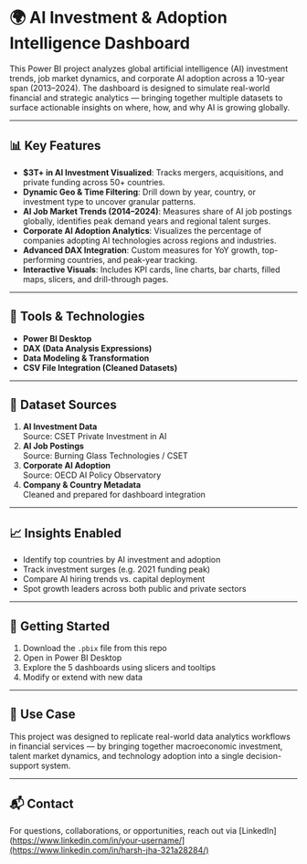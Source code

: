 # 🌍 AI Investment & Adoption Intelligence Dashboard

This Power BI project analyzes global artificial intelligence (AI) investment trends, job market dynamics, and corporate AI adoption across a 10-year span (2013–2024). The dashboard is designed to simulate real-world financial and strategic analytics — bringing together multiple datasets to surface actionable insights on where, how, and why AI is growing globally.

---

## 📊 Key Features

- **$3T+ in AI Investment Visualized**: Tracks mergers, acquisitions, and private funding across 50+ countries.
- **Dynamic Geo & Time Filtering**: Drill down by year, country, or investment type to uncover granular patterns.
- **AI Job Market Trends (2014–2024)**: Measures share of AI job postings globally, identifies peak demand years and regional talent surges.
- **Corporate AI Adoption Analytics**: Visualizes the percentage of companies adopting AI technologies across regions and industries.
- **Advanced DAX Integration**: Custom measures for YoY growth, top-performing countries, and peak-year tracking.
- **Interactive Visuals**: Includes KPI cards, line charts, bar charts, filled maps, slicers, and drill-through pages.

---

## 🧠 Tools & Technologies

- **Power BI Desktop**
- **DAX (Data Analysis Expressions)**
- **Data Modeling & Transformation**
- **CSV File Integration (Cleaned Datasets)**

---

## 📁 Dataset Sources

1. **AI Investment Data**  
   Source: CSET Private Investment in AI  
2. **AI Job Postings**  
   Source: Burning Glass Technologies / CSET  
3. **Corporate AI Adoption**  
   Source: OECD AI Policy Observatory  
4. **Company & Country Metadata**  
   Cleaned and prepared for dashboard integration

---

## 📈 Insights Enabled

- Identify top countries by AI investment and adoption
- Track investment surges (e.g. 2021 funding peak)
- Compare AI hiring trends vs. capital deployment
- Spot growth leaders across both public and private sectors

---

## 🔧 Getting Started

1. Download the `.pbix` file from this repo
2. Open in Power BI Desktop
3. Explore the 5 dashboards using slicers and tooltips
4. Modify or extend with new data

---

## 📌 Use Case

This project was designed to replicate real-world data analytics workflows in financial services  — by bringing together macroeconomic investment, talent market dynamics, and technology adoption into a single decision-support system.

---

## 📬 Contact

For questions, collaborations, or opportunities, reach out via [LinkedIn](https://www.linkedin.com/in/your-username/](https://www.linkedin.com/in/harsh-jha-321a28284/)


